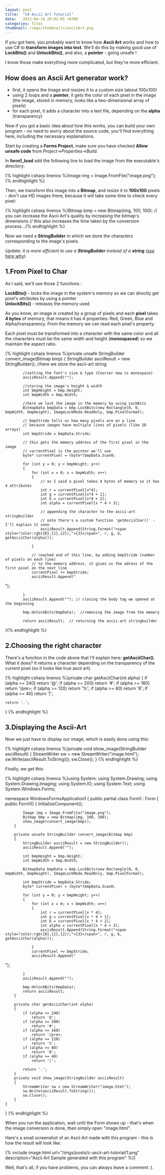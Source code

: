 ```yaml
---
layout: post
title:  "C# Ascii Art Tutorial"
date:   2013-04-18 20:02:05 +0300
categories: files
thumbnail: /imgs/thumbnails/asciiArt.png
---
```


If you got here, you probably want to know how **Ascii Art** works and how to use C# to **transform images into text**. We'll do this by making good use of **LockBits()** and **UnlockBits()**, and also, a **pointer** - going unsafe !

I know those make everything more complicated, but they're more efficient.

## How does an Ascii Art generator work?

*   first, it opens the Image and resizes it to a custom size (about 100x100)
*   using 2 loops and a **pointer**, it gets the color of each pixel in the image (the image, stored in memory, looks like a two-dimensional array of pixels)
*   for each pixel, it adds a character into a text file, depending on the **alpha** (transparency)

Now if you got a basic idea about how this works, you can build your own program - no need to worry about the source code, you'll find everything here, including the necessary explainations.

Start by creating a **Forms Project**, make sure you have checked **Allow unsafe code** from _Project->Properties->Build_.

In **form1_load** add the following line to load the image from the executable's directory:

{% highlight csharp linenos %}Image img = Image.FromFile("image.png");{% endhighlight %}

Then, we transform this image into a **Bitmap**, and resize it to **100x100** pixels - don't use HD images there, because it will take some time to check every pixel:

{% highlight csharp linenos %}Bitmap bmp = new Bitmap(img, 100, 100);
// you can increase the Ascii Art's quality by increasing the bitmap's dimensions
// this also increases the time taken by the conversion process...{% endhighlight %}

Now we need a **StringBuilder** in which we store the characters corresponding to the image's pixels.

_Update: it is more efficient to use a **StringBuilder** instead of a **string** ([see here why](http://www.codingvision.net/tips-and-tricks/c-string-vs-stringbuilder/ "String vs StringBuilder"))._

## 1.From Pixel to Char

As I said, we'll use those 2 functions :

**LockBits()** - locks the image in the system's memory so we can directly get pixel's attributes by using a pointer  
**UnlockBits()** - releases the memory used

As you know, an image is created by a group of pixels and each **pixel** takes **4 bytes** of memory, that means it has 4 properties: Red, Green, Blue and Alpha/transparency. From the memory we can read each pixel's property.

Each pixel must be transformed into a character with the same color and all the characters must be the same width and height (**monospaced**) so we maintain the aspect ratio.

{% highlight csharp linenos %}private unsafe StringBuilder convert_image(Bitmap bmp)
{
            StringBuilder asciiResult = new StringBuilder();   //here we store the ascii-art string

            //setting the font's size & type (Courier new is monospace)
            asciiResult.Append(""); 

            //storing the image's height & width
            int bmpHeight = bmp.Height;  
            int bmpWidth = bmp.Width;

            //here we lock the image in the memory by using LockBits
            BitmapData bmpData = bmp.LockBits(new Rectangle(0, 0, bmpWidth, bmpHeight), ImageLockMode.ReadOnly, bmp.PixelFormat);

            // bmpStride tells us how many pixels are on a line
            // because images have multiple lines of pixels (like 2D arrays)
            int bmpStride = bmpData.Stride;  

            // this gets the memory address of the first pixel in the image
            // currentPixel is the pointer we'll use
            byte* currentPixel = (byte*)bmpData.Scan0;

            for (int y = 0; y < bmpHeight; y++)
            {
                for (int x = 0; x < bmpWidth; x++)
                {
                    // as I said a pixel takes 4 bytes of memory so it has 4 attributes
                    int r = currentPixel[x*4]; 
                    int g = currentPixel[x*4 + 1];
                    int b = currentPixel[x*4 + 2];
                    int alpha = currentPixel[x * 4 + 3];

                    // appending the character to the ascii-art stringbuilder
                    // note there's a custom function 'getAsciiChar()' - I'll explain it soon
                    asciiResult.Append(String.Format("<span style="color:rgb({0},{1},{2});">{3}</span>", r, g, b, getAsciiChar(alpha)));

                }

                // reached end of this line, by adding bmpStride (number of pixels on each line)
                // to the memory address, it gives us the adress of the first pixel on the next line
                currentPixel += bmpStride;  
                asciiResult.Append("  
");

            }
            asciiResult.Append(""); // closing the body tag we opened at the beginning

            bmp.UnlockBits(bmpData);  //removing the image from the memory

            return asciiResult;  // returning the ascii-art stringbuilder
}{% endhighlight %}

## 2.Choosing the right character

There's a function in the code above that I'll explain here: **getAsciiChar()**. What it does? It returns a character depending on the transparency of the current pixel (so it looks like true ascii art).

{% highlight csharp linenos %}private char getAsciiChar(int alpha)
{
    if (alpha >= 240)
        return '@';
    if (alpha >= 200)
        return '#';
    if (alpha >= 160)
        return '/pre>;
    if (alpha >= 120)
        return '%';
    if (alpha >= 80)
        return '8';
    if (alpha >= 40)
        return '|';

    return '.';
} {% endhighlight %}

## 3.Displaying the Ascii-Art

Now we just have to display our image, which is easily done using this:

{% highlight csharp linenos %}private void show_image(StringBuilder asciiResult)
{
    StreamWriter sw = new StreamWriter("image.html");
    sw.Write(asciiResult.ToString());
    sw.Close();
} {% endhighlight %}

Finally, we get this:

{% highlight csharp linenos %}using System;
using System.Drawing;
using System.Drawing.Imaging;
using System.IO;
using System.Text;
using System.Windows.Forms;

namespace WindowsFormsApplication1
{
    public partial class Form1 : Form
    {
        public Form1()
        {
            InitializeComponent();

            Image img = Image.FromFile("image.png");
            Bitmap bmp = new Bitmap(img, 100, 100);
            show_image(convert_image(bmp));
        }

        private unsafe StringBuilder convert_image(Bitmap bmp)
        {
            StringBuilder asciiResult = new StringBuilder();
            asciiResult.Append("");

            int bmpHeight = bmp.Height;
            int bmpWidth = bmp.Width;

            BitmapData bmpData = bmp.LockBits(new Rectangle(0, 0, bmpWidth, bmpHeight), ImageLockMode.ReadOnly, bmp.PixelFormat);

            int bmpStride = bmpData.Stride;
            byte* currentPixel = (byte*)bmpData.Scan0;

            for (int y = 0; y < bmpHeight; y++)
            {
                for (int x = 0; x < bmpWidth; x++)
                {
                    int r = currentPixel[x * 4];
                    int g = currentPixel[x * 4 + 1];
                    int b = currentPixel[x * 4 + 2];
                    int alpha = currentPixel[x * 4 + 3];
                    asciiResult.Append(String.Format("<span style="color:rgb({0},{1},{2});">{3}</span>", r, g, b, getAsciiChar(alpha)));

                }
                currentPixel += bmpStride;
                asciiResult.Append("  
");

            }
            asciiResult.Append("");

            bmp.UnlockBits(bmpData);
            return asciiResult;
        }

        private char getAsciiChar(int alpha)
        {
            if (alpha >= 240)
                return '@';
            if (alpha >= 200)
                return '#';
            if (alpha >= 160)
                return '/pre>;
            if (alpha >= 120)
                return '%';
            if (alpha >= 80)
                return '8';
            if (alpha >= 40)
                return '|';

            return '.';
        }
        private void show_image(StringBuilder asciiResult)
        {
            StreamWriter sw = new StreamWriter("image.html");
            sw.Write(asciiResult.ToString());
            sw.Close();
        }
    }
}
{% endhighlight %}

When you run the application, wait until the Form shows up - that's when the image conversion is done, then simply open "image.html".

Here's a small screenshot of an Ascii Art made with this program - this is how the result will look like:

{% include image.html url="/imgs/posts/c-ascii-art-tutorial/1.png" description="Ascii Art Sample generated with this program" %})

Well, that's all, if you have problems, you can always leave a comment :).